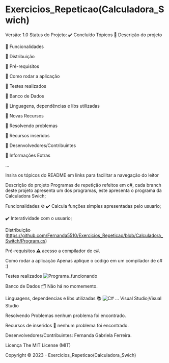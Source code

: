 # Exercicios_Repeticao(Calculadora_Swich)
Versão: 1.0
Status do Projeto: ✔️ Concluído
Tópicos
🔹 Descrição do projeto

🔹 Funcionalidades

🔹 Distribuição

🔹 Pré-requisitos

🔹 Como rodar a aplicação

🔹 Testes realizados

🔹 Banco de Dados

🔹 Linguagens, dependências e libs utilizadas

🔹 Novas Recursos

🔹 Resolvendo problemas

🔹 Recursos inseridos

🔹 Desenvolvedores/Contribuintes

🔹 Informações Extras

...

Insira os tópicos do README em links para facilitar a navegação do leitor

Descrição do projeto
Programas de repetição refeitos em c#, cada branch deste projeto apresenta um dos programas, este apresenta o programa da Calculadora Swich;

Funcionalidades ⚙️
✔️ Calcula funções simples apresentadas pelo usuario;

✔️ Interatividade com o usuario;

Distribuição
(https://github.com/Fernanda5510/Exercicios_Repeticao/blob/Calculadora_Switch/Program.cs)

Pré-requisitos ⚠️
acesso a compilador de c#.

Como rodar a aplicação
Apenas aplique o codigo em um compilador de c# :)

Testes realizados
![Programa_funcionando](https://github.com/Fernanda5510/Exercicios_Repeticao/assets/130413112/fff5e441-c4d7-44fb-b8f7-ce89853cf05f)


Banco de Dados 🗂️
Não há no momemento.

Linguagens, dependencias e libs utilizadas 📚
![C#](https://img.shields.io/badge/C%23-239120?style=for-the-badge&logo=c-sharp&logoColor=white) ... Visual Studio;Visual Studio

Resolvendo Problemas
nenhum problema foi encontrado.

Recursos de inseridos 🧰
nenhum problema foi encontrado.

Desenvolvedores/Contribuintes:
Fernanda Gabriela Ferreira.

Licença
The MIT License (MIT)

Copyright ©️ 2023 - Exercicios_Repeticao(Calculadora_Swich)
